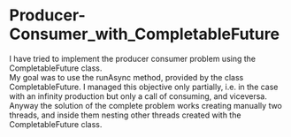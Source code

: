 # Producer-Consumer_with_CompletableFuture
I have tried to implement the producer consumer problem using the CompletableFuture class. <br />
My goal was to use the runAsync method, provided by the class CompletableFuture. 
I managed this objective only partially, i.e. in the case with an infinity production but only a call of consuming, and viceversa. <br />
Anyway the solution of the complete problem works creating manually two threads, and inside them nesting other threads created with the CompletableFuture class. 
